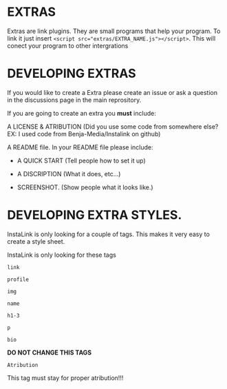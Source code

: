 # EXTRAS

Extras are link plugins. They are small programs that help your program. To link it just insert `<script src="extras/EXTRA_NAME.js"></script>`. This will conect your program to other intergrations

# DEVELOPING EXTRAS

If you would like to create a Extra please create an issue or ask a question in the discussions page in the main reprository.

If you are going to create an extra you **must** include:

A LICENSE & ATRIBUTION (Did you use some code from somewhere else? EX: I used code from Benja-Media/Instalink on github)

A README file. In your README file please include:

  - A QUICK START (Tell people how to set it up)

  - A DISCRIPTION (What it does, etc...)

  - SCREENSHOT. (Show people what it looks like.)

# DEVELOPING EXTRA STYLES.

InstaLink is only looking for a couple of tags. This makes it very easy to create a style sheet.

InstaLink is only looking for these tags

`link`

`profile`

`img` 

`name`

`h1-3`

`p`

`bio`

**DO NOT CHANGE THIS TAGS**

`Atribution`

This tag must stay for proper atribution!!!